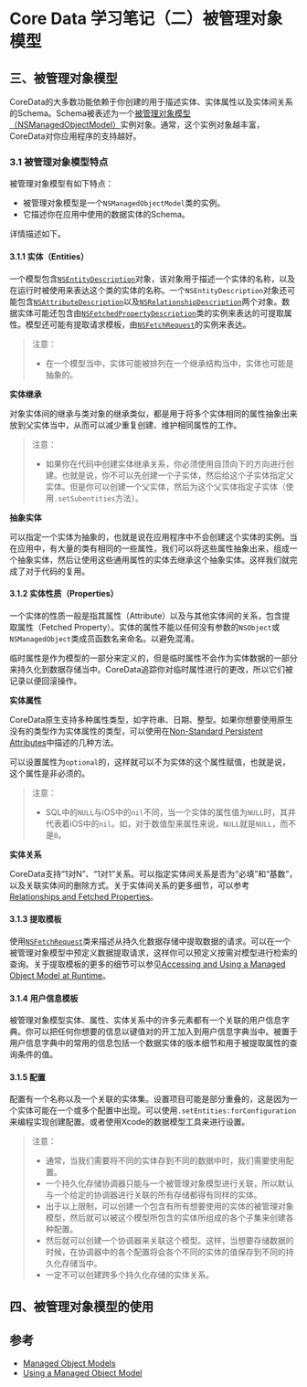 Core Data 学习笔记（二）被管理对象模型
===

## 三、被管理对象模型

CoreData的大多数功能依赖于你创建的用于描述实体、实体属性以及实体间关系的Schema。Schema被表述为一个[被管理对象模型（NSManagedObjectModel）]()实例对象。通常，这个实例对象越丰富，CoreData对你应用程序的支持越好。

### 3.1 被管理对象模型特点

被管理对象模型有如下特点：

* 被管理对象模型是一个`NSManagedObjectModel`类的实例。
* 它描述你在应用中使用的数据实体的Schema。

详情描述如下。

#### 3.1.1 实体（Entities）

一个模型包含[`NSEntityDescription`]()对象，该对象用于描述一个实体的名称，以及在运行时被使用来表达这个类的实体的名称。一个`NSEntityDescription`对象还可能包含[`NSAttributeDescription`]()以及[`NSRelationshipDescription`]()两个对象。数据实体可能还包含由[`NSFetchedPropertyDescription`]()类的实例来表达的可提取属性。模型还可能有提取请求模板，由[`NSFetchRequest`]()的实例来表达。

> 注意：
>
> * 在一个模型当中，实体可能被排列在一个继承结构当中，实体也可能是抽象的。

__实体继承__

对象实体间的继承与类对象的继承类似，都是用于将多个实体相同的属性抽象出来放到父实体当中，从而可以减少重复创建、维护相同属性的工作。

> 注意：
>
> * 如果你在代码中创建实体继承关系，你必须使用自顶向下的方向进行创建。也就是说，你不可以先创建一个子实体，然后给这个子实体指定父实体。但是你可以创建一个父实体，然后为这个父实体指定子实体（使用`.setSubentities`方法）。

__抽象实体__

可以指定一个实体为抽象的，也就是说在应用程序中不会创建这个实体的实例。当在应用中，有大量的类有相同的一些属性，我们可以将这些属性抽象出来，组成一个抽象实体，然后让使用这些通用属性的实体去继承这个抽象实体。这样我们就完成了对于代码的复用。

#### 3.1.2 实体性质（Properties）

一个实体的性质一般是指其属性（Attribute）以及与其他实体间的关系，包含提取属性（Fetched Property）。实体的属性不能以任何没有参数的`NSObject`或`NSManagedObject`类成员函数名来命名。以避免混淆。

临时属性是作为模型的一部分来定义的，但是临时属性不会作为实体数据的一部分来持久化到数据存储当中。CoreData追踪你对临时属性进行的更改，所以它们被记录以便回滚操作。

__实体属性__

CoreData原生支持多种属性类型，如字符串、日期、整型。如果你想要使用原生没有的类型作为实体属性的类型，可以使用在[Non-Standard Persistent Attributes]()中描述的几种方法。

可以设置属性为`optional`的，这样就可以不为实体的这个属性赋值，也就是说，这个属性是非必须的。

> 注意：
>
> * SQL中的`NULL`与iOS中的`nil`不同，当一个实体的属性值为`NULL`时，其并代表着iOS中的`nil`。如，对于数值型来属性来说，`NULL`就是`NULL`，而不是`0`。

__实体关系__

CoreData支持“1对N”、“1对1”关系。可以指定实体间关系是否为“必填”和“基数”，以及关联实体间的删除方式。关于实体间关系的更多细节，可以参考[Relationships and Fetched Properties]()。

#### 3.1.3 提取模板

使用[`NSFetchRequest`]()类来描述从持久化数据存储中提取数据的请求。可以在一个被管理对象模型中预定义数据提取请求，这样你可以预定义按需对模型进行检索的查询。关于提取模板的更多的细节可以参见[Accessing and Using a Managed Object Model at Runtime]()。

#### 3.1.4 用户信息模板

被管理对象模型实体、属性、实体关系中的许多元素都有一个关联的用户信息字典。你可以把任何你想要的信息以键值对的开工加入到用户信息字典当中。被置于用户信息字典中的常用的信息包括一个数据实体的版本细节和用于被提取属性的查询条件的值。

#### 3.1.5 配置

配置有一个名称以及一个关联的实体集。设置项目可能是部分重叠的，这是因为一个实体可能在一个或多个配置中出现。可以使用`.setEntities:forConfiguration`来编程实现创建配置。或者使用Xcode的数据模型工具来进行设置。

> 注意：
>
> * 通常，当我们需要将不同的实体存到不同的数据中时，我们需要使用配置。
> * 一个持久化存储协调器只能与一个被管理对象模型进行关联，所以默认与一个给定的协调器进行关联的所有存储都得有同样的实体。
> * 出于以上限制，可以创建一个包含有所有想要使用的实体的被管理对象模型，然后就可以被这个模型所包含的实体所组成的各个子集来创建各种配置。
> * 然后就可以创建一个协调器来关联这个模型。这样，当想要存储数据的时候，在协调器中的各个配置将会各个不同的实体的值保存到不同的持久化存储当中。
> * 一定不可以创建跨多个持久化存储的实体关系。

## 四、被管理对象模型的使用



## 参考

* [Managed Object Models]()
* [Using a Managed Object Model]()
